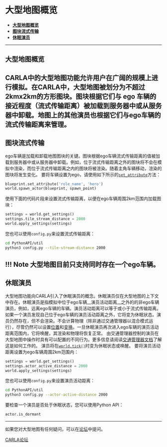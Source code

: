# 大型地图概览
- [__大型地图概览__](#large-maps-overview)
- [__图块流式传输__](#tile-streaming)
- [__休眠演员__](#dormant-actors)
---
## 大型地图概览
CARLA中的大型地图功能允许用户在广阔的规模上进行模拟。在CARLA中，大型地图被划分为不超过2kmx2km的方形图块。图块根据它们与 ego 车辆的接近程度（流式传输距离）被加载到服务器中或从服务器中卸载。地图上的其他演员也根据它们与ego车辆的流式传输距离来管理。
---
## 图块流式传输
ego车辆是加载和卸载地图图块的关键。图块根据ego车辆流式传输距离的值被加载到服务器中或从服务器中卸载。例如，位于流式传输距离之外的图块将不会在模拟中渲染，而位于流式传输距离之内的图块将被渲染。随着主角车辆移动，渲染的图块将发生变化。
要将车辆设置为ego，请使用如下所示的[`set_attribute`](python_api.md#carla.ActorBlueprint.set_attribute)方法：
```py
blueprint.set_attribute('role_name', 'hero')
world.spawn_actor(blueprint, spawn_point)
```
使用下面的代码片段来设置流式传输距离，以便在ego车辆周围2km范围内加载图块：
```py
settings = world.get_settings()
settings.tile_stream_distance = 2000
world.apply_settings(settings)
```
您也可以使用`config.py`来设置流式传输距离：
```sh
cd PythonAPI/util
python3 config.py --tile-stream-distance 2000
```
!!! Note
    大型地图目前只支持同时存在一个ego车辆。
---
## 休眠演员
大型地图功能向CARLA引入了休眠演员的概念。休眠演员仅在大型地图的上下文中存在。休眠演员是指模拟中位于ego车辆__演员活动距离__之外的的非ego车辆演员，例如，远离ego车辆的车辆。演员活动距离可以等于或小于流式传输距离。
如果一个演员发现自己位于ego车辆的演员活动距离之外，它将变为休眠状态。演员仍然存在，但不会渲染。不会计算物理（除非通过交通管理器以混合模式运行），尽管仍然可以设置[位置](python_api.md#carla.Actor.set_location)和[变换](python_api.md#carla.Actor.set_transform)。一旦休眠演员再次进入ego车辆的演员活动距离范围内，它将唤醒，其渲染和物理将恢复正常。
由交通管理器控制的演员在大型地图中操作时具有可以配置的不同行为。更多信息请阅读[交通管理器文档](adv_traffic_manager.md#traffic-manager-in-large-maps)了解这是如何工作的。
演员将在[`world.tick()`](python_api.md#carla.World.tick)时变为休眠状态或唤醒。
要将演员活动距离设置为ego车辆周围2km范围内：
```py
settings = world.get_settings()
settings.actor_active_distance = 2000
world.apply_settings(settings)
```
您也可以使用`config.py`来设置演员活动距离：
```sh
cd PythonAPI/util
python3 config.py --actor-active-distance 2000
```
要检查一个演员是否处于休眠状态，您可以使用Python API：
```py
actor.is_dormant
```
---
如果您对大型地图有任何疑问，可以在[论坛](https://github.com/carla-simulator/carla/discussions)中提问。
<div class="build-buttons">
<p>
<a href="https://github.com/carla-simulator/carla/discussions" target="_blank" class="btn btn-neutral" title="前往CARLA论坛">
CARLA论坛</a>
</p>
</div>
